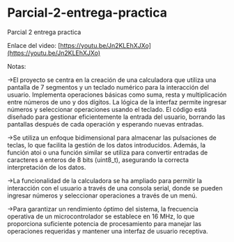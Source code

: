 # Parcial-2-entrega-practica
Parcial 2 entrega practica

Enlace del video: [https://youtu.be/Jn2KLEhXJXo](https://youtu.be/Jn2KLEhXJXo)

Notas:

->El proyecto se centra en la creación de una calculadora que utiliza una pantalla de 7 segmentos y un teclado numérico para la interacción del usuario. Implementa operaciones básicas como suma, resta y multiplicación entre números de uno y dos dígitos. La lógica de la interfaz permite ingresar números y seleccionar operaciones usando el teclado. El código está diseñado para gestionar eficientemente la entrada del usuario, borrando las pantallas después de cada operación y esperando nuevas entradas.

->Se utiliza un enfoque bidimensional para almacenar las pulsaciones de teclas, lo que facilita la gestión de los datos introducidos. Además, la función atoi o una función similar se utiliza para convertir entradas de caracteres a enteros de 8 bits (uint8_t), asegurando la correcta interpretación de los datos.

->La funcionalidad de la calculadora se ha ampliado para permitir la interacción con el usuario a través de una consola serial, donde se pueden ingresar números y seleccionar operaciones a través de un menú. 

->Para garantizar un rendimiento óptimo del sistema, la frecuencia operativa de un microcontrolador se establece en 16 MHz, lo que proporciona suficiente potencia de procesamiento para manejar las operaciones requeridas y mantener una interfaz de usuario receptiva.
